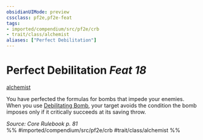 ```yaml
---
obsidianUIMode: preview
cssclass: pf2e,pf2e-feat
tags:
- imported/compendium/src/pf2e/crb
- trait/class/alchemist
aliases: ["Perfect Debilitation"]
---
```

# Perfect Debilitation  *Feat 18*  
[alchemist](rules/traits/alchemist.md)  


You have perfected the formulas for bombs that impede your enemies. When you use [Debilitating Bomb](debilitating-bomb.md), your target avoids the condition the bomb imposes only if it critically succeeds at its saving throw.

*Source: Core Rulebook p. 81*  
%% #imported/compendium/src/pf2e/crb #trait/class/alchemist %%